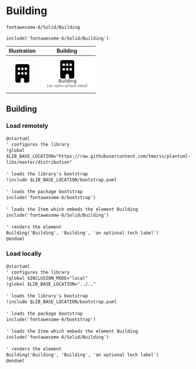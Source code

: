 # Building


```text
fontawesome-6/Solid/Building
```

```text
include('fontawesome-6/Solid/Building')
```



| Illustration | Building |
| :---: | :---: |
| ![illustration for Illustration](../../fontawesome-6/Solid/Building.png) | ![illustration for Building](../../fontawesome-6/Solid/Building.Local.png) |




## Building

### Load remotely
```plantuml
@startuml
' configures the library
!global $LIB_BASE_LOCATION="https://raw.githubusercontent.com/tmorin/plantuml-libs/master/distribution"

' loads the library's bootstrap
!include $LIB_BASE_LOCATION/bootstrap.puml

' loads the package bootstrap
include('fontawesome-6/bootstrap')

' loads the Item which embeds the element Building
include('fontawesome-6/Solid/Building')

' renders the element
Building('Building', 'Building', 'an optional tech label')
@enduml
```

### Load locally
```plantuml
@startuml
' configures the library
!global $INCLUSION_MODE="local"
!global $LIB_BASE_LOCATION="../.."

' loads the library's bootstrap
!include $LIB_BASE_LOCATION/bootstrap.puml

' loads the package bootstrap
include('fontawesome-6/bootstrap')

' loads the Item which embeds the element Building
include('fontawesome-6/Solid/Building')

' renders the element
Building('Building', 'Building', 'an optional tech label')
@enduml
```

